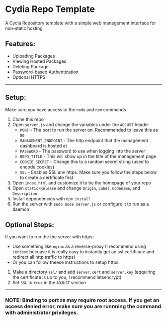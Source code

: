 # Cydia Repo Template
A Cydia Repository template with a simple web management interface for non-static hosting

## Features:
- Uploading Packages
- Viewing Hosted Packages
- Deleting Package
- Password-based Authentication
- Optional HTTPS

---
## Setup:
Make sure you have access to the `node` and `npm` commands
1. Clone this repo
2. Open `server.js` and change the variables under the `ADJUST` header
    - `PORT` - The port to run the server on. Recommended to leave this as `80`
    - `MANAGEMENT_ENDPOINT` - The http endpoint that the management dashboard is hosted at
    - `PASSWORD` - The password to use when logging into the server
    - `REPO_TITLE` - This will show up in the title of the management page
    - `COOKIE_SECRET` - Change this to a random secret string (used to encode cookies)
    - `SSL` - Enables SSL anv https. Make sure you follow the steps below to create a certificate first
3. Open `index.html` and customize it to be the homepage of your repo
4. Open `static/Release` and change `Origin`, `Label`, `Codename`, and `Description`
5. Install dependencies with `npm install`
6. Run the server with `sudo node server.js` or configure it to run as a daemon

## Optional Steps:
If you want to run the the server with https:
- Use something like `nginx` as a reverse-proxy (I recommend using `certbot` becuase it is really easy to instantly get an ssl certificate and redirect all http traffic to https)
- Or you can follow theese instructions to setup https:
1. Make a directory `ssl/` and add `server.cert` and `server.key` (aqquiring the certificate is up to you, I recommend letsencrypt)
2. Set `SSL` to `true` in the `ADJUST` section

---
### NOTE: Binding to port `80` may require root access. If you get an access denied error, make sure you are runnning the command with administrator privileges.

